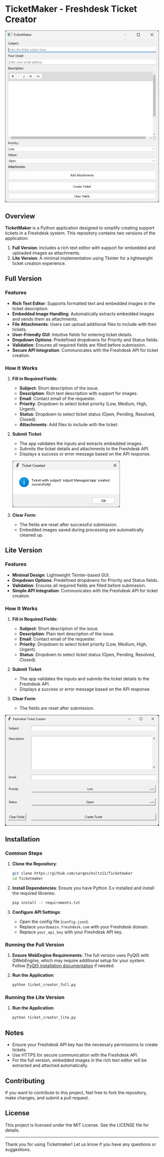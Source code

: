 # TicketMaker - Freshdesk Ticket Creator

![Application Screenshot](images/screenshotmain.png)

## Overview

**TicketMaker** is a Python application designed to simplify creating support tickets in a Freshdesk system. This repository contains two versions of the application:

1. **Full Version**: Includes a rich text editor with support for embedded and uploaded images as attachments.
2. **Lite Version**: A minimal implementation using Tkinter for a lightweight ticket creation experience.

## Full Version

### Features

- **Rich Text Editor**: Supports formatted text and embedded images in the ticket description.
- **Embedded Image Handling**: Automatically extracts embedded images and sends them as attachments.
- **File Attachments**: Users can upload additional files to include with their tickets.
- **User-Friendly GUI**: Intuitive fields for entering ticket details.
- **Dropdown Options**: Predefined dropdowns for Priority and Status fields.
- **Validation**: Ensures all required fields are filled before submission.
- **Secure API Integration**: Communicates with the Freshdesk API for ticket creation.

### How It Works

1. **Fill in Required Fields**:
   - **Subject**: Short description of the issue.
   - **Description**: Rich text description with support for images.
   - **Email**: Contact email of the requester.
   - **Priority**: Dropdown to select ticket priority (Low, Medium, High, Urgent).
   - **Status**: Dropdown to select ticket status (Open, Pending, Resolved, Closed).
   - **Attachments**: Add files to include with the ticket.

2. **Submit Ticket**:
   - The app validates the inputs and extracts embedded images.
   - Submits the ticket details and attachments to the Freshdesk API.
   - Displays a success or error message based on the API response.

   ![Full Version Screenshot](images/successmessage.png)


3. **Clear Form**:
   - The fields are reset after successful submission.
   - Embedded images saved during processing are automatically cleaned up.


## Lite Version

### Features

- **Minimal Design**: Lightweight Tkinter-based GUI.
- **Dropdown Options**: Predefined dropdowns for Priority and Status fields.
- **Validation**: Ensures all required fields are filled before submission.
- **Simple API Integration**: Communicates with the Freshdesk API for ticket creation.

### How It Works

1. **Fill in Required Fields**:
   - **Subject**: Short description of the issue.
   - **Description**: Plain text description of the issue.
   - **Email**: Contact email of the requester.
   - **Priority**: Dropdown to select ticket priority (Low, Medium, High, Urgent).
   - **Status**: Dropdown to select ticket status (Open, Pending, Resolved, Closed).

2. **Submit Ticket**:
   - The app validates the inputs and submits the ticket details to the Freshdesk API.
   - Displays a success or error message based on the API response.

3. **Clear Form**:
   - The fields are reset after submission.

![Lite Version Screenshot](images/screenshotlite.png)

## Installation

### Common Steps

1. **Clone the Repository**:
   ```bash
   git clone https://github.com/sargeschultz11/Ticketmaker
   cd Ticketmaker
   ```

2. **Install Dependencies**:
   Ensure you have Python 3.x installed and install the required libraries:
   ```bash
   pip install -r requirements.txt
   ```

3. **Configure API Settings**:
   - Open the config file (`config.json`).
   - Replace `yourdomain.freshdesk.com` with your Freshdesk domain.
   - Replace `your_api_key` with your Freshdesk API key.

### Running the Full Version

1. **Ensure WebEngine Requirements**:
   The full version uses PyQt5 with QWebEngine, which may require additional setup for your system. Follow [PyQt5 installation documentation](https://riverbankcomputing.com/software/pyqt/intro) if needed.

2. **Run the Application**:
   ```bash
   python ticket_creator_full.py
   ```

### Running the Lite Version

1. **Run the Application**:
   ```bash
   python ticket_creator_lite.py
   ```

## Notes

- Ensure your Freshdesk API key has the necessary permissions to create tickets.
- Use HTTPS for secure communication with the Freshdesk API.
- For the full version, embedded images in the rich text editor will be extracted and attached automatically.

## Contributing

If you want to contribute to this project, feel free to fork the repository, make changes, and submit a pull request.

## License

This project is licensed under the MIT License. See the LICENSE file for details.

---

Thank you for using Ticketmaker! Let us know if you have any questions or suggestions.
